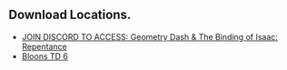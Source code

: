 ## Download Locations.
 - [JOIN DISCORD TO ACCESS: Geometry Dash & The Binding of Isaac: Repentance](https://discord.gg/zrw2MsgQap)
 - [Bloons TD 6](https://github.com/TheFalloutOf76/download/releases/4%2F30%2F2023)
